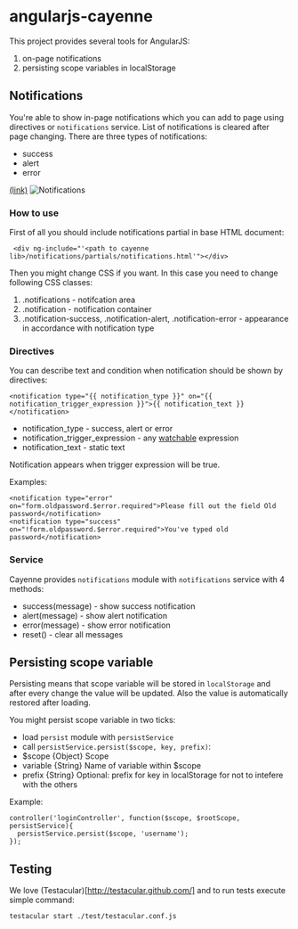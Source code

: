 # angularjs-cayenne

This project provides several tools for AngularJS:

1. on-page notifications
2. persisting scope variables in localStorage

## Notifications

You're able to show in-page notifications which you can add to page using directives or `notifications` service. 
List of notifications is cleared after page changing. There are three types of notifications:
 
 * success
 * alert
 * error

[(link)](http://nikolaykhodov.github.com/angularjs-cayenne/simple-login/index.html#/changePassword)
![Notifications](https://lh5.googleusercontent.com/-PR4hhG4yyYI/US5odDqWfAI/AAAAAAAAAZw/ijEgDTsq_Dc/s720/notifications.png)

### How to use

First of all you should include notifications partial in base HTML document:

     <div ng-include="'<path to cayenne lib>/notifications/partials/notifications.html'"></div>
     
Then you might change CSS if you want. In this case you need to change following CSS classes:
    
 1. .notifications - notifcation area
 2. .notification - notification container
 3. .notification-success, 
    .notification-alert, 
    .notification-error - appearance in accordance with notification type

### Directives

You can describe text and condition when notification should be shown by directives:

    <notification type="{{ notification_type }}" on="{{ notification_trigger_expression }}">{{ notification_text }}</notification>
    
 * notification_type - success, alert or error
 * notification_trigger_expression - any [watchable](http://docs.angularjs.org/api/ng.$rootScope.Scope#$watch) expression
 * notification_text - static text

Notification appears when trigger expression will be true.

Examples:

    <notification type="error" on="form.oldpassword.$error.required">Please fill out the field Old password</notification>
    <notification type="success" on="!form.oldpassword.$error.required">You've typed old password</notification>

### Service

Cayenne provides `notifications` module with `notifications` service with 4 methods:

 * success(message) - show success notification
 * alert(message) - show alert notification
 * error(message) - show error notification
 * reset() - clear all messages

## Persisting scope variable

Persisting means that scope variable will be stored in `localStorage` and after every change the value will be updated.
Also the value is automatically restored after loading.

You might persist scope variable in two ticks:

 * load `persist` module with `persistService`
 * call `persistService.persist($scope, key, prefix)`:
  * $scope {Object} Scope
  * variable {String} Name of variable within $scope
  * prefix {String} Optional: prefix for key in localStorage for not to intefere with the others


Example:
    
    controller('loginController', function($scope, $rootScope, persistService){
      persistService.persist($scope, 'username');
    });

## Testing

We love (Testacular)[http://testacular.github.com/] and to run tests execute simple command:

    testacular start ./test/testacular.conf.js 







